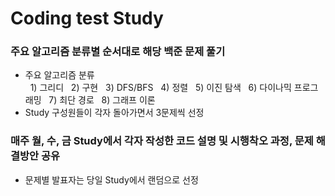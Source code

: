 # Coding test Study

### 주요 알고리즘 분류별 순서대로 해당 백준 문제 풀기
  - 주요 알고리즘 분류<br>
  &nbsp; 1) 그리디
  &nbsp; 2) 구현
  &nbsp; 3) DFS/BFS
  &nbsp; 4) 정렬
  &nbsp; 5) 이진 탐색
  &nbsp; 6) 다이나믹 프로그래밍
  &nbsp; 7) 최단 경로
  &nbsp; 8) 그래프 이론
  - Study 구성원들이 각자 돌아가면서 3문제씩 선정
### 매주 월, 수, 금 Study에서 각자 작성한 코드 설명 및 시행착오 과정, 문제 해결방안 공유
  - 문제별 발표자는 당일 Study에서 랜덤으로 선정

